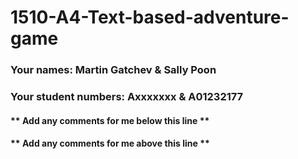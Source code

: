 # 1510-A4-Text-based-adventure-game

### Your names: Martin Gatchev & Sally Poon

### Your student numbers: Axxxxxxx & A01232177

#### ** Add any comments for me below this line **



#### ** Add any comments for me above this line **
